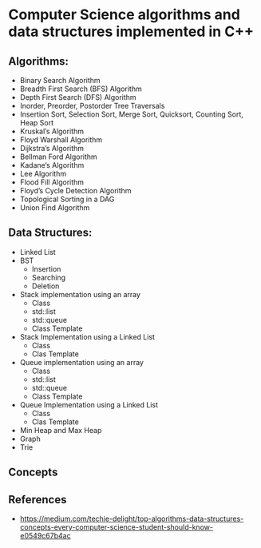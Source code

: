 # Computer Science algorithms and data structures implemented in C++


## Algorithms:

- Binary Search Algorithm
- Breadth First Search (BFS) Algorithm
- Depth First Search (DFS) Algorithm
- Inorder, Preorder, Postorder Tree Traversals
- Insertion Sort, Selection Sort, Merge Sort, Quicksort, Counting Sort, Heap Sort
- Kruskal’s Algorithm
- Floyd Warshall Algorithm
- Dijkstra’s Algorithm
- Bellman Ford Algorithm
- Kadane’s Algorithm
- Lee Algorithm
- Flood Fill Algorithm
- Floyd’s Cycle Detection Algorithm
- Topological Sorting in a DAG
- Union Find Algorithm


## Data Structures:

- Linked List
- BST
	- Insertion
	- Searching
	- Deletion
- Stack implementation using an array
	- Class
	- std::list
	- std::queue
	- Class Template
- Stack Implementation using a Linked List
	- Class
	- Clas Template
- Queue implementation using an array
	- Class
	- std::list
	- std::queue
	- Class Template
- Queue Implementation using a Linked List
	- Class
	- Clas Template
- Min Heap and Max Heap
- Graph
- Trie


## Concepts


## References
- https://medium.com/techie-delight/top-algorithms-data-structures-concepts-every-computer-science-student-should-know-e0549c67b4ac